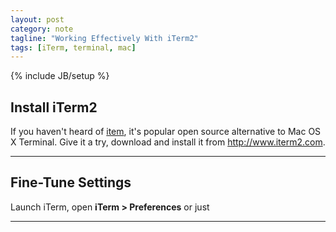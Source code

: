 ```yaml
---
layout: post
category: note
tagline: "Working Effectively With iTerm2"
tags: [iTerm, terminal, mac]
---
```

{% include JB/setup %}

## Install iTerm2

If you haven't heard of [item](http://www.iterm2.com/), it's popular open
source alternative to Mac OS X Terminal. Give it a try, download and install it
from http://www.iterm2.com.

- - - -

## Fine-Tune Settings

Launch iTerm, open **iTerm > Preferences** or just 

- - - -
